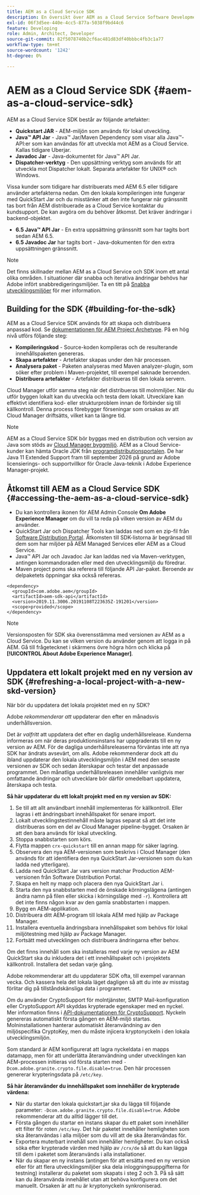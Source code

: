 ```yaml
---
title: AEM as a Cloud Service SDK
description: En översikt över AEM as a Cloud Service Software Development Kit.
exl-id: 06f3d5ee-440e-4cc5-877a-5038f9bd44c6
feature: Developing
role: Admin, Architect, Developer
source-git-commit: 82f5078740b2cf6ac481d83df40bbbc4fb3c1a77
workflow-type: tm+mt
source-wordcount: '1242'
ht-degree: 0%

---
```


# AEM as a Cloud Service SDK {#aem-as-a-cloud-service-sdk}

AEM as a Cloud Service SDK består av följande artefakter:

* **Quickstart JAR** - AEM-miljön som används för lokal utveckling.
* **Java™ API Jar** - Java™ Jar/Maven Dependency som visar alla Java™-API:er som kan användas för att utveckla mot AEM as a Cloud Service. Kallas tidigare Uberjar.
* **Javadoc Jar** - Java-dokumentet för Java™ API Jar.
* **Dispatcher-verktyg** - Den uppsättning verktyg som används för att utveckla mot Dispatcher lokalt. Separata artefakter för UNIX® och Windows.

Vissa kunder som tidigare har distribuerats med AEM 6.5 eller tidigare använder artefakterna nedan. Om den lokala kompileringen inte fungerar med QuickStart Jar och du misstänker att den inte fungerar när gränssnitt tas bort från AEM distribuerade as a Cloud Service kontaktar du kundsupport. De kan avgöra om du behöver åtkomst. Det kräver ändringar i backend-objektet.

* **6.5 Java™ API Jar** - En extra uppsättning gränssnitt som har tagits bort sedan AEM 6.5.
* **6.5 Javadoc Jar** har tagits bort - Java-dokumenten för den extra uppsättningen gränssnitt.

>[!NOTE]
> 
> Det finns skillnader mellan AEM as a Cloud Service och SDK inom ett antal olika områden. I situationer där snabba och iterativa ändringar behövs har Adobe infört snabbredigeringsmiljöer. Ta en titt på [Snabba utvecklingsmiljöer](/help/implementing/developing/introduction/rapid-development-environments.md) för mer information.

## Building for the SDK {#building-for-the-sdk}

AEM as a Cloud Service SDK används för att skapa och distribuera anpassad kod. Se [dokumentationen för AEM Project Archetype](https://experienceleague.adobe.com/sv/docs/experience-manager-core-components/using/developing/archetype/using). På en hög nivå utförs följande steg:

* **Kompileringskod** - Source-koden kompileras och de resulterande innehållspaketen genereras.
* **Skapa artefakter** - Artefakter skapas under den här processen.
* **Analysera paket** - Paketen analyseras med Maven analyzer-plugin, som söker efter problem i Maven-projektet, till exempel saknade beroenden.
* **Distribuera artefakter** - Artefakter distribueras till den lokala servern.

Cloud Manager utför samma steg när det distribueras till molnmiljöer. När du utför byggen lokalt kan du utveckla och testa dem lokalt. Utvecklare kan effektivt identifiera kod- eller strukturproblem innan de förbinder sig till källkontroll. Denna process förebygger förseningar som orsakas av att Cloud Manager driftsätts, vilket kan ta längre tid.

>[!NOTE]
>
>AEM as a Cloud Service SDK bör byggas med en distribution och version av Java som stöds av [Cloud Manager byggmiljö](/help/implementing/cloud-manager/getting-access-to-aem-in-cloud/build-environment-details.md). AEM as a Cloud Service-kunder kan hämta Oracle JDK från [programdistributionsportalen](https://experience.adobe.com/#/downloads/content/software-distribution/en/aemcloud.html). De har Java 11 Extended Support fram till september 2026 på grund av Adobe licensierings- och supportvillkor för Oracle Java-teknik i Adobe Experience Manager-projekt.

## Åtkomst till AEM as a Cloud Service SDK {#accessing-the-aem-as-a-cloud-service-sdk}

* Du kan kontrollera ikonen för AEM Admin Console **Om Adobe Experience Manager** om du vill ta reda på vilken version av AEM du använder.
* QuickStart Jar och Dispatcher Tools kan laddas ned som en zip-fil från [Software Distribution Portal](https://experience.adobe.com/#/downloads/content/software-distribution/en/aemcloud.html). Åtkomsten till SDK-listorna är begränsad till dem som har miljöer på AEM Managed Services eller AEM as a Cloud Service.
* Java™ API Jar och Javadoc Jar kan laddas ned via Maven-verktygen, antingen kommandoraden eller med den utvecklingsmiljö du föredrar.
* Maven project poms ska referera till följande API Jar-paket. Beroende av delpaketets öppningar ska också refereras.

```
<dependency>
  <groupId>com.adobe.aem</groupId>
  <artifactId>aem-sdk-api</artifactId>
  <version>2019.11.3006.20191108T223635Z-191201</version>
  <scope>provided</scope>
</dependency>
```

>[!NOTE]
>
>Versionsposten för SDK ska överensstämma med versionen av AEM as a Cloud Service. Du kan se vilken version du använder genom att logga in på AEM. Gå till frågetecknet i skärmens övre högra hörn och klicka på **[!UICONTROL About Adobe Experience Manager]**.


## Uppdatera ett lokalt projekt med en ny version av SDK {#refreshing-a-local-project-with-a-new-skd-version}

När bör du uppdatera det lokala projektet med en ny SDK?

Adobe *rekommenderar att* uppdaterar den efter en månadsvis underhållsversion.

Det är *valfritt* att uppdatera det efter en daglig underhållsrelease. Kunderna informeras om när deras produktionsinstans har uppgraderats till en ny version av AEM. För de dagliga underhållsreleaserna förväntas inte att nya SDK har ändrats avsevärt, om alls. Adobe rekommenderar dock att du ibland uppdaterar den lokala utvecklingsmiljön i AEM med den senaste versionen av SDK och sedan återskapar och testar det anpassade programmet. Den månatliga underhållsreleasen innehåller vanligtvis mer omfattande ändringar och utvecklare bör därför omedelbart uppdatera, återskapa och testa.

**Så här uppdaterar du ett lokalt projekt med en ny version av SDK:**

1. Se till att allt användbart innehåll implementeras för källkontroll. Eller lagras i ett ändringsbart innehållspaket för senare import.
1. Lokalt utvecklingstestinnehåll måste lagras separat så att det inte distribueras som en del av Cloud Manager pipeline-bygget. Orsaken är att den bara används för lokal utveckling.
1. Stoppa snabbstarten som körs.
1. Flytta mappen `crx-quickstart` till en annan mapp för säker lagring.
1. Observera den nya AEM-versionen som beskrivs i Cloud Manager (den används för att identifiera den nya QuickStart Jar-versionen som du kan ladda ned ytterligare).
1. Ladda ned QuickStart Jar vars version matchar Production AEM-versionen från Software Distribution Portal.
1. Skapa en helt ny mapp och placera den nya QuickStart Jar i.
1. Starta den nya snabbstarten med de önskade körningslägena (antingen ändra namn på filen eller skicka i körningsläge med `-r`).
Kontrollera att det inte finns någon kvar av den gamla snabbstarten i mappen.
1. Bygg en AEM-applikation.
1. Distribuera ditt AEM-program till lokala AEM med hjälp av Package Manager.
1. Installera eventuella ändringsbara innehållspaket som behövs för lokal miljötestning med hjälp av Package Manager.
1. Fortsätt med utvecklingen och distribuera ändringarna efter behov.

Om det finns innehåll som ska installeras med varje ny version av AEM QuickStart ska du inkludera det i ett innehållspaket och i projektets källkontroll. Installera det sedan varje gång.

Adobe rekommenderar att du uppdaterar SDK ofta, till exempel varannan vecka. Och kassera hela det lokala läget dagligen så att du inte av misstag förlitar dig på tillståndskänsliga data i programmet.

Om du använder CryptoSupport för molntjänster, SMTP Mail-konfiguration eller CryptoSupport API skyddas krypterade egenskaper med en nyckel. Mer information finns i [API-dokumentationen för CryptoSupport](https://developer.adobe.com/experience-manager/reference-materials/cloud-service/javadoc/com/adobe/granite/crypto/CryptoSupport.html). Nyckeln genereras automatiskt första gången en AEM-miljö startas. Molninstallationen hanterar automatiskt återanvändning av den miljöspecifika CryptoKey, men du måste injicera kryptonyckeln i den lokala utvecklingsmiljön.

Som standard är AEM konfigurerat att lagra nyckeldata i en mapps datamapp, men för att underlätta återanvändning under utvecklingen kan AEM-processen initieras vid första starten med `-Dcom.adobe.granite.crypto.file.disable=true`. Den här processen genererar krypteringsdata på `/etc/key`.

**Så här återanvänder du innehållspaket som innehåller de krypterade värdena:**

* När du startar den lokala quickstart.jar ska du lägga till följande parameter: `-Dcom.adobe.granite.crypto.file.disable=true`. Adobe rekommenderar att du alltid lägger till det.
* Första gången du startar en instans skapar du ett paket som innehåller ett filter för roten `/etc/key`. Det här paketet innehåller hemligheten som ska återanvändas i alla miljöer som du vill att de ska återanvändas för.
* Exportera muterbart innehåll som innehåller hemligheter. Du kan också söka efter krypterade värden med hjälp av `/crx/de` så att du kan lägga till dem i paketet som återanvänds i alla installationer.
* När du skapar en ny instans (antingen för att ersätta med en ny version eller för att flera utvecklingsmiljöer ska dela inloggningsuppgifterna för testning) installerar du paketet som skapats i steg 2 och 3. På så sätt kan du återanvända innehållet utan att behöva konfigurera om det manuellt. Orsaken är att nu är kryptonyckeln synkroniserad.

